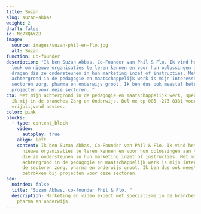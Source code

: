 ```yaml
---
title: Suzan
slug: suzan-abbas
weight: 2
draft: false
id: Nc7XQAY2B
image:
  source: images/suzan-phil-en-flo.jpg
  alt: Suzan
function: Co-founder
description: "Ik ben Suzan Abbas, Co-Founder van Phil & Flo. Ik vind het erg
  leuk om nieuwe organisaties te leren kennen en voor hun oplossingen aan te
  dragen die ze ondersteunen in hun marketing inzet of instructies. Met mijn
  achtergrond in de pedagogie en maatschappelijk werk is mijn interesse in de
  sectoren zorg, pharma en onderwijs groot. Ik ben dus ook meestal betrokken bij
  projecten voor deze sectoren. "
cta: Met mijn achtergrond in de pedagogie en maatschappelijk werk, specialiseer
  ik mij in de branches Zorg en Onderwijs. Bel me op 085 -273 8331 voor
  vrijblijvend advies.
color: pink
blocks:
  - type: content_block
    video:
      autoplay: true
    align: left
    content: Ik ben Suzan Abbas, Co-Founder van Phil & Flo. Ik vind het erg leuk om
      nieuwe organisaties te leren kennen en voor hun oplossingen aan te dragen
      die ze ondersteunen in hun marketing inzet of instructies. Met mijn
      achtergrond in de pedagogie en maatschappelijk werk is mijn interesse in
      de sectoren zorg, pharma en onderwijs groot. Ik ben dus ook meestal
      betrokken bij projecten voor deze sectoren.
seo:
  noindex: false
  title: "Suzan Abbas, co-founder Phil & Flo. "
  description: Marketing en video expert met specialisme in de branches zorg,
    pharma en onderwijs.
---
```

